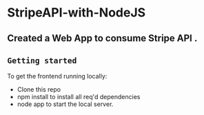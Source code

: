 # StripeAPI-with-NodeJS
## Created a Web App to consume Stripe API .

## `Getting started`

To get the frontend running locally:
<ul>
  <li>Clone this repo</li>
  <li>  npm install to install all req'd dependencies </li>
  <li>  node app to start the local server.</li>
</ul>
